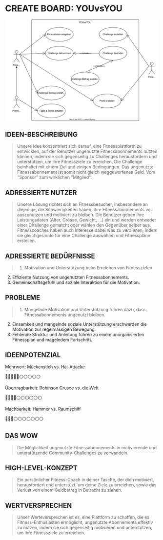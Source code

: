 #  CREATE BOARD: YOUvsYOU

![Use case diagram](figures/uc-diagram.drawio.svg)

## IDEEN-BESCHREIBUNG
> Unsere Idee konzentriert sich darauf, eine Fitnessplattform zu entwicklen, auf der Benutzer ungenutzte Fitnessabonnements nutzen können, indem sie sich gegenseitig zu Challenges herausfordern und unterstützen, um ihre Fitnessziele zu erreichen. Die Challenge beinhaltet mit einem Ziel und einigen Bedingungen. Das ungenutzte Fitnessabonnement ist somit nicht gleich weggeworfenes Geld. Vom "Sponsor" zum wirklichen "Mitglied".

## ADRESSIERTE NUTZER
> Unsere Lösung richtet sich an Fitnessbesucher, insbesondere an diejenige, die Schwierigkeiten haben, ihre Fitnessabonnements voll auszunutzen und motiviert zu bleiben. Die Benutzer geben ihre Leistungsdaten (Alter, Grösse, Gewicht, ...) ein und werden entweder einer Challenge gematcht oder wählen den Gegenüber selber aus. Fitnesscoaches haben auch Interesse dabei was zu verdienen, indem sie gleichgesinnte für eine Challenge auswählen und Fitnesspläne erstellen.

## ADRESSIERTE BEDÜRFNISSE
> 1. Motivation und Unterstützung beim Erreichen von Fitnesszielen
2. Effiziente Nutzung von ungenutzten Fitnessabonnements.
3. Gemeinschaftsgefühl und soziale Interaktion für die Motivation.

## PROBLEME
> 1. Mangelnde Motivation und Unterstützung führen dazu, dass Fitnessabonnements ungenutzt bleiben.
2. Einsamkeit und mangelnde soziale Unterstützung erschwerden die Motivation zur regelmässigen Bewegung.
3. Fehlende Struktur und Anleitung führen zu einem unorganisierten Fitnessplan und magelndem Fortschritt.

## IDEENPOTENZIAL
Mehrwert: Mückenstich vs. Hai-Attacke

🔵🔵🔵🔵🔵⚪️⚪️⚪️⚪️⚪️

Übertragbarkeit: Robinson Crusoe vs. die Welt

🔵🔵🔵🔵⚪️⚪️⚪️⚪️⚪️⚪️

Machbarkeit: Hammer vs. Raumschiff

🔵🔵🔵⚪️⚪️⚪️⚪️⚪️⚪️⚪️


## DAS WOW
> Die Möglichkeit ungenutzte Fitnessabonnements in motivierende und unterstützende Community-Challenges zu verwandeln.

## HIGH-LEVEL-KONZEPT
> Ein persönlicher Fitness-Coach in deiner Tasche, der dich motiviert, herausfordert und unterstüzt, um deine Ziele zu erreichen, sowie das Verlust von einem Geldbetrag in Betracht zu ziehen.

## WERTVERSPRECHEN
> Unser Werteversprechen ist es, eine Plattform zu schaffen, die es Fitness-Enthusiasten ermöglicht, ungenutzte Abonnements effektiv zu nutzen, indem sie sich gegenseitig motivieren und unterstützen, um ihre Fitnessziele zu erreichen.
